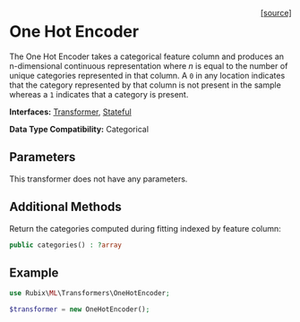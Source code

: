 <span style="float:right;"><a href="https://github.com/RubixML/RubixML/blob/master/src/Transformers/OneHotEncoder.php">[source]</a></span>

# One Hot Encoder
The One Hot Encoder takes a categorical feature column and produces an n-dimensional continuous representation where *n* is equal to the number of unique categories represented in that column. A `0` in any location indicates that the category represented by that column is not present in the sample whereas a `1` indicates that a category is present.

**Interfaces:** [Transformer](api.md#transformer), [Stateful](api.md#stateful)

**Data Type Compatibility:** Categorical

## Parameters
This transformer does not have any parameters.

## Additional Methods
Return the categories computed during fitting indexed by feature column:
```php
public categories() : ?array
```

## Example
```php
use Rubix\ML\Transformers\OneHotEncoder;

$transformer = new OneHotEncoder();
```